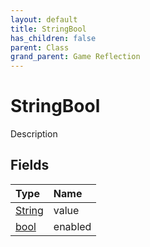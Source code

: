 ```yaml
---
layout: default
title: StringBool
has_children: false
parent: Class
grand_parent: Game Reflection
---
```

# StringBool
Description 

## Fields

| Type | Name |
|:-------------|:--------------|
| [String](/docs/game-reflection/components/string) | value |
| [bool](/docs/game-reflection/components/bool) | enabled |

